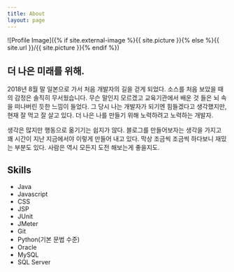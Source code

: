 ```yaml
---
title: About
layout: page
---
```

![Profile Image]({% if site.external-image %}{{ site.picture }}{% else %}{{ site.url }}/{{ site.picture }}{% endif %})


<h2>더 나은 미래를 위해.</h2>

<p>2018년 8월 말 일본으로 가서 처음 개발자의 길을 걷게 되었다.
 소스를 처음 보았을 때의 감정은 솔직히 무서웠습니다. 무슨 말인지 모르겠고 
 교육기관에서 배운 것 들은 뇌 속을 떠나버린 듯한 느낌이 들었다. 
 그 당시 나는 개발자가 되기엔 힘들겠다고 생각했지만, 현재 잘 먹고 잘 살고 있다.
 더 나은 나를 만들기 위해 노력하려고 노력하는 개발자. 
 </p>

<p>생각은 많지만 행동으로 옮기기는 쉽지가 않다. 블로그를 만들어보자는 생각을 가지고
꽤 시간이 지난 지금에서야 이렇게 만들어 내고 있다. 막상 조금씩 조금씩 하다보니 재밌는 부분도 있다.
사람은 역시 모든지 도전 해보는게 좋을지도.</p>

<h2>Skills</h2>

<ul class="skill-list">
	<li>Java</li>
	<li>Javascript</li>
	<li>CSS</li>
	<li>JSP</li>
	<li>JUnit</li>
	<li>JMeter</li>
	<li>Git</li>
	<li>Python(기본 문법 수준)</li>
	<li>Oracle</li>
	<li>MySQL</li>
	<li>SQL Server</li>
</ul>

<!--
<h2>Projects</h2>

<ul>
	<li><a href="https://github.com/">Lorem Lorem</a></li>
	<li><a href="https://github.com/">Ipsum Dolor</a></li>
	<li><a href="https://github.com/">Dolor Lorem</a></li>
</ul>
-->
